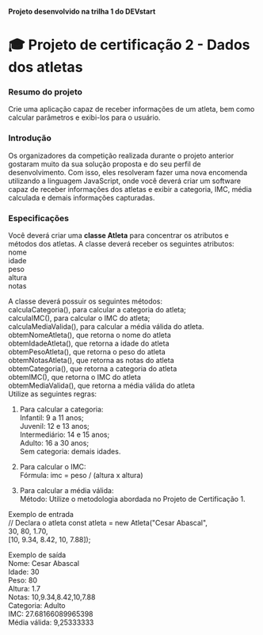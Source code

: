 **Projeto desenvolvido na trilha 1 do DEVstart** ️️

# 🎓 Projeto de certificação 2 - Dados dos atletas

### Resumo do projeto 
Crie uma aplicação capaz de receber informações de um atleta, bem como calcular parâmetros e exibi-los para o usuário.

### Introdução
Os organizadores da competição realizada durante o projeto anterior gostaram muito da sua solução proposta e do seu perfil de desenvolvimento. Com isso, eles resolveram fazer uma nova encomenda utilizando a linguagem JavaScript, onde você deverá criar um software capaz de receber informações dos atletas e exibir a categoria, IMC, média calculada e demais informações capturadas.

### Especificações
Você deverá criar uma **classe Atleta** para concentrar os atributos e métodos dos atletas. 
A classe deverá receber os seguintes atributos:  
nome  
idade  
peso  
altura  
notas  

A classe deverá possuir os seguintes métodos:  
calculaCategoria(), para calcular a categoria do atleta;  
calculaIMC(), para calcular o IMC do atleta;  
calculaMediaValida(), para calcular a média válida do atleta.  
obtemNomeAtleta(), que retorna o nome do atleta  
obtemIdadeAtleta(), que retorna a idade do atleta  
obtemPesoAtleta(), que retorna o peso do atleta  
obtemNotasAtleta(), que retorna as notas do atleta  
obtemCategoria(), que retorna a categoria do atleta  
obtemIMC(), que retorna o IMC do atleta  
obtemMediaValida(), que retorna a média válida do atleta  
Utilize as seguintes regras:

1. Para calcular a categoria:  
Infantil: 9 a 11 anos;    
Juvenil: 12 e 13 anos;  
Intermediário: 14 e 15 anos;  
Adulto: 16 a 30 anos;  
Sem categoria: demais idades.  

2. Para calcular o IMC:  
Fórmula: imc = peso / (altura x altura)  

3. Para calcular a média válida:  
Método: Utilize o metodologia abordada no Projeto de Certificação 1.  

Exemplo de entrada  
// Declara o atleta
const atleta = new Atleta("Cesar Abascal",  
    30, 80, 1.70,  
    [10, 9.34, 8.42, 10, 7.88]);  

Exemplo de saída  
Nome: Cesar Abascal  
Idade: 30  
Peso: 80  
Altura: 1.7  
Notas: 10,9.34,8.42,10,7.88  
Categoria: Adulto  
IMC: 27.68166089965398  
Média válida: 9,25333333